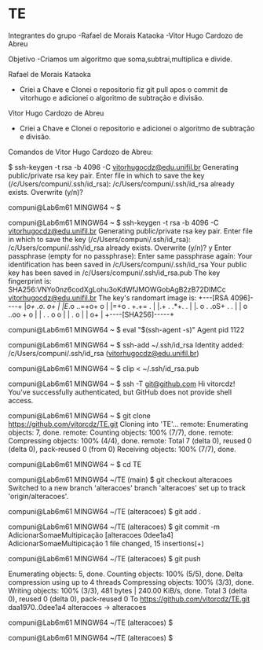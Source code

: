 # TE

Integrantes do grupo
-Rafael de Morais Kataoka
-Vitor Hugo Cardozo de Abreu

Objetivo
-Criamos um algoritmo que soma,subtrai,multiplica e divide.

Rafael de Morais Kataoka
- Criei a Chave e Clonei o repositorio fiz git pull apos o commit de vitorhugo e adicionei o algoritmo de subtração e divisão.

Vitor Hugo Cardozo de Abreu
- Criei a Chave e Clonei o repositorio e adicionei o algoritmo de subtração e divisão.


Comandos de Vitor Hugo Cardozo de Abreu:

$ ssh-keygen -t rsa -b 4096 -C vitorhugocdz@edu.unifil.br
Generating public/private rsa key pair.
Enter file in which to save the key (/c/Users/compuni/.ssh/id_rsa):
/c/Users/compuni/.ssh/id_rsa already exists.
Overwrite (y/n)?

compuni@Lab6m61 MINGW64 ~
$

compuni@Lab6m61 MINGW64 ~
$ ssh-keygen -t rsa -b 4096 -C vitorhugocdz@edu.unifil.br
Generating public/private rsa key pair.
Enter file in which to save the key (/c/Users/compuni/.ssh/id_rsa):
/c/Users/compuni/.ssh/id_rsa already exists.
Overwrite (y/n)? y
Enter passphrase (empty for no passphrase):
Enter same passphrase again:
Your identification has been saved in /c/Users/compuni/.ssh/id_rsa
Your public key has been saved in /c/Users/compuni/.ssh/id_rsa.pub
The key fingerprint is:
SHA256:VNYo0nz6codXgLohu3oKdWfJMOWGobAgB2zB72DIMCc vitorhugocdz@edu.unifil.br
The key's randomart image is:
+---[RSA 4096]----+
|*o+   .o. o+     |
|E*.o ..=+o+ o    |
|=+o . +.+=   .   |
|.+ .  .*+.    .  |
|. o . .oS+ . .   |
|   o ..oo + o    |
|  .    . o o     |
|   .  o          |
|    o+           |
+----[SHA256]-----+

compuni@Lab6m61 MINGW64 ~
$ eval "$(ssh-agent -s)"
Agent pid 1122

compuni@Lab6m61 MINGW64 ~
$ ssh-add ~/.ssh/id_rsa
Identity added: /c/Users/compuni/.ssh/id_rsa (vitorhugocdz@edu.unifil.br)

compuni@Lab6m61 MINGW64 ~
$ clip < ~/.ssh/id_rsa.pub

compuni@Lab6m61 MINGW64 ~
$ ssh -T git@github.com
Hi vitorcdz! You've successfully authenticated, but GitHub does not provide shell access.

compuni@Lab6m61 MINGW64 ~
$ git clone https://github.com/vitorcdz/TE.git
Cloning into 'TE'...
remote: Enumerating objects: 7, done.
remote: Counting objects: 100% (7/7), done.
remote: Compressing objects: 100% (4/4), done.
remote: Total 7 (delta 0), reused 0 (delta 0), pack-reused 0 (from 0)
Receiving objects: 100% (7/7), done.

compuni@Lab6m61 MINGW64 ~
$ cd TE

compuni@Lab6m61 MINGW64 ~/TE (main)
$ git checkout alteracoes
Switched to a new branch 'alteracoes'
branch 'alteracoes' set up to track 'origin/alteracoes'.

compuni@Lab6m61 MINGW64 ~/TE (alteracoes)
$ git add .

compuni@Lab6m61 MINGW64 ~/TE (alteracoes)
$ git commit -m AdicionarSomaeMultipicação
[alteracoes 0dee1a4] AdicionarSomaeMultipicação
 1 file changed, 15 insertions(+)

compuni@Lab6m61 MINGW64 ~/TE (alteracoes)
$ git push

Enumerating objects: 5, done.
Counting objects: 100% (5/5), done.
Delta compression using up to 4 threads
Compressing objects: 100% (3/3), done.
Writing objects: 100% (3/3), 481 bytes | 240.00 KiB/s, done.
Total 3 (delta 0), reused 0 (delta 0), pack-reused 0
To https://github.com/vitorcdz/TE.git
   daa1970..0dee1a4  alteracoes -> alteracoes

compuni@Lab6m61 MINGW64 ~/TE (alteracoes)
$

compuni@Lab6m61 MINGW64 ~/TE (alteracoes)
$
